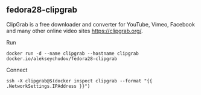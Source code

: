 ## fedora28-clipgrab

ClipGrab is a free downloader and converter for YouTube, Vimeo, Facebook and
many other online video sites https://clipgrab.org/.

Run

```
docker run -d --name clipgrab --hostname clipgrab docker.io/alekseychudov/fedora28-clipgrab
```

Connect

```
ssh -X clipgrab@$(docker inspect clipgrab --format "{{ .NetworkSettings.IPAddress }}")
```
